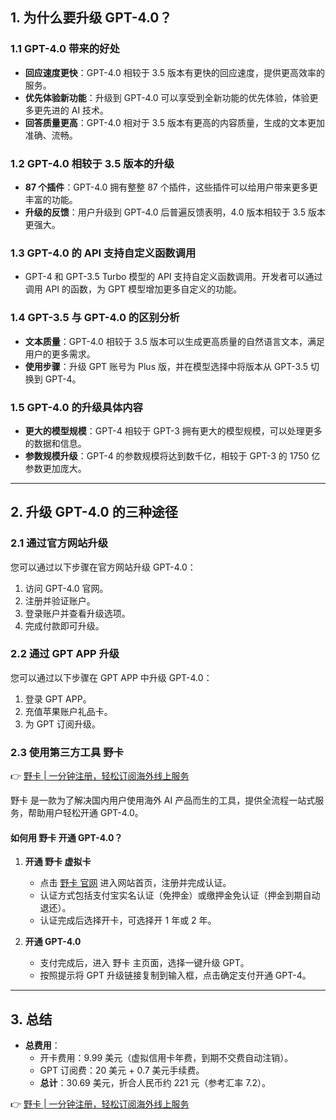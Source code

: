 ## 1. 为什么要升级 GPT-4.0？

### 1.1 GPT-4.0 带来的好处

- **回应速度更快**：GPT-4.0 相较于 3.5 版本有更快的回应速度，提供更高效率的服务。
- **优先体验新功能**：升级到 GPT-4.0 可以享受到全新功能的优先体验，体验更多更先进的 AI 技术。
- **回答质量更高**：GPT-4.0 相对于 3.5 版本有更高的内容质量，生成的文本更加准确、流畅。

### 1.2 GPT-4.0 相较于 3.5 版本的升级

- **87 个插件**：GPT-4.0 拥有整整 87 个插件，这些插件可以给用户带来更多更丰富的功能。
- **升级的反馈**：用户升级到 GPT-4.0 后普遍反馈表明，4.0 版本相较于 3.5 版本更强大。

### 1.3 GPT-4.0 的 API 支持自定义函数调用

- GPT-4 和 GPT-3.5 Turbo 模型的 API 支持自定义函数调用。开发者可以通过调用 API 的函数，为 GPT 模型增加更多自定义的功能。

### 1.4 GPT-3.5 与 GPT-4.0 的区别分析

- **文本质量**：GPT-4.0 相较于 3.5 版本可以生成更高质量的自然语言文本，满足用户的更多需求。
- **使用步骤**：升级 GPT 账号为 Plus 版，并在模型选择中将版本从 GPT-3.5 切换到 GPT-4。

### 1.5 GPT-4.0 的升级具体内容

- **更大的模型规模**：GPT-4 相较于 GPT-3 拥有更大的模型规模，可以处理更多的数据和信息。
- **参数规模升级**：GPT-4 的参数规模将达到数千亿，相较于 GPT-3 的 1750 亿参数更加庞大。

---

## 2. 升级 GPT-4.0 的三种途径

### 2.1 通过官方网站升级

您可以通过以下步骤在官方网站升级 GPT-4.0：

1. 访问 GPT-4.0 官网。
2. 注册并验证账户。
3. 登录账户并查看升级选项。
4. 完成付款即可升级。

### 2.2 通过 GPT APP 升级

您可以通过以下步骤在 GPT APP 中升级 GPT-4.0：

1. 登录 GPT APP。
2. 充值苹果账户礼品卡。
3. 为 GPT 订阅升级。

### 2.3 使用第三方工具 野卡

👉 [野卡 | 一分钟注册，轻松订阅海外线上服务](https://bit.ly/bewildcard)

野卡 是一款为了解决国内用户使用海外 AI 产品而生的工具，提供全流程一站式服务，帮助用户轻松开通 GPT-4.0。

#### 如何用 野卡 开通 GPT-4.0？

1. **开通 野卡 虚拟卡**  
   - 点击 [野卡 官网](https://bit.ly/bewildcard) 进入网站首页，注册并完成认证。
   - 认证方式包括支付宝实名认证（免押金）或缴押金免认证（押金到期自动退还）。
   - 认证完成后选择开卡，可选择开 1 年或 2 年。

2. **开通 GPT-4.0**  
   - 支付完成后，进入 野卡 主页面，选择一键升级 GPT。
   - 按照提示将 GPT 升级链接复制到输入框，点击确定支付开通 GPT-4。

---

## 3. 总结

- **总费用**：
  - 开卡费用：9.99 美元（虚拟信用卡年费，到期不交费自动注销）。
  - GPT 订阅费：20 美元 + 0.7 美元手续费。
  - **总计**：30.69 美元，折合人民币约 221 元（参考汇率 7.2）。

👉 [野卡 | 一分钟注册，轻松订阅海外线上服务](https://bit.ly/bewildcard)